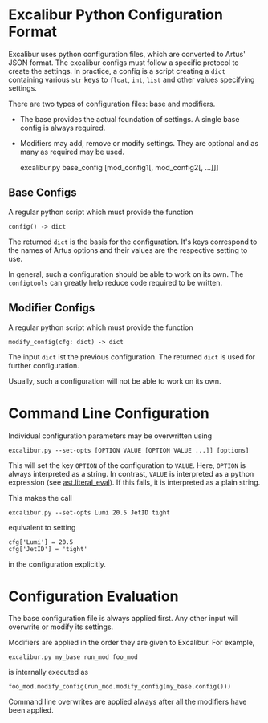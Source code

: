 # Excalibur Python Configuration Format

Excalibur uses python configuration files, which are converted to Artus' JSON format.
The excalibur configs must follow a specific protocol to create the settings.
In practice, a config is a script creating a `dict` containing various `str` keys to `float`, `int`, `list` and other values specifying settings.

There are two types of configuration files: base and modifiers.
- The base provides the actual foundation of settings. A single base config is always required.
- Modifiers may add, remove or modify settings. They are optional and as many as required may be used.

	excalibur.py base_config [mod_config1[, mod_config2[, ...]]]

## Base Configs

A regular python script which must provide the function

	config() -> dict

The returned `dict` is the basis for the configuration.
It's keys correspond to the names of Artus options and their values are the respective setting to use.

In general, such a configuration should be able to work on its own.
The `configtools` can greatly help reduce code required to be written.

## Modifier Configs

A regular python script which must provide the function

	modify_config(cfg: dict) -> dict

The input `dict` ist the previous configuration.
The returned `dict` is used for further configuration.

Usually, such a configuration will not be able to work on its own.

# Command Line Configuration

Individual configuration parameters may be overwritten using

	excalibur.py --set-opts [OPTION VALUE [OPTION VALUE ...]] [options]

This will set the key `OPTION` of the configuration to `VALUE`.
Here, `OPTION` is always interpreted as a string.
In contrast, `VALUE` is interpreted as a python expression (see [ast.literal_eval](https://docs.python.org/2/library/ast.html#ast.literal_eval)).
If this fails, it is interpreted as a plain string.

This makes the call

	excalibur.py --set-opts Lumi 20.5 JetID tight

equivalent to setting

	cfg['Lumi'] = 20.5
	cfg['JetID'] = 'tight'

in the configuration explicitly.

# Configuration Evaluation

The base configuration file is always applied first.
Any other input will overwrite or modify its settings.

Modifiers are applied in the order they are given to Excalibur.
For example,

	excalibur.py my_base run_mod foo_mod

is internally executed as

	foo_mod.modify_config(run_mod.modify_config(my_base.config()))

Command line overwrites are applied always after all the modifiers have been applied.
